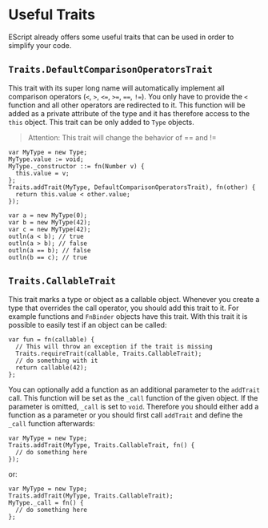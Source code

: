 <!------------------------------------------------------------------------------------------------
This work is licensed under the Creative Commons Attribution-ShareAlike 4.0 International License.
 To view a copy of this license, visit http://creativecommons.org/licenses/by-sa/4.0/.
 Author: Henrik Heine (hheine@mail.uni-paderborn.de)
 PADrend Version 1.0.0
------------------------------------------------------------------------------------------------->

# Useful Traits
EScript already offers some useful traits that can be used in order to simplify your code.

## `Traits.DefaultComparisonOperatorsTrait`
This trait with its super long name will automatically implement all comparison operators (`<`, `>`, `<=`, `>=`, `==`, `!=`). You only have to provide the `<` function and all other operators are redirected to it. This function will be added as a private attribute of the type and it has therefore access to the `this` object.
This trait can be only added to `Type` objects.

> Attention: This trait will change the behavior of == and !=

```
var MyType = new Type;
MyType.value := void;
MyType._constructor ::= fn(Number v) {
  this.value = v;
};
Traits.addTrait(MyType, DefaultComparisonOperatorsTrait), fn(other) {
  return this.value < other.value;
});

var a = new MyType(0);
var b = new MyType(42);
var c = new MyType(42);
outln(a < b); // true
outln(a > b); // false
outln(a == b); // false
outln(b == c); // true
```

## `Traits.CallableTrait`
This trait marks a type or object as a callable object. Whenever you create a type that overrides the call operator, you should add this trait to it. For example functions and `FnBinder` objects have this trait. With this trait it is possible to easily test if an object can be called:
```
var fun = fn(callable) {
  // This will throw an exception if the trait is missing
  Traits.requireTrait(callable, Traits.CallableTrait);
  // do something with it
  return callable(42);
};
```

You can optionally add a function as an additional parameter to the `addTrait` call. This function will be set as the `_call` function of the given object. If the parameter is omitted, `_call` is set to `void`. Therefore you should either add a function as a parameter or you should first call `addTrait` and define the `_call` function afterwards:
```
var MyType = new Type;
Traits.addTrait(MyType, Traits.CallableTrait, fn() {
  // do something here
});
```
or:
```
var MyType = new Type;
Traits.addTrait(MyType, Traits.CallableTrait);
MyType._call = fn() {
  // do something here
};
```


